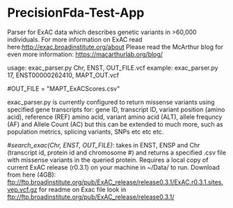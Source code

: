 # PrecisionFda-Test-App

Parser for ExAC data which describes genetic variants in >60,000 individuals. 
For more information on ExAC read here:http://exac.broadinstitute.org/about
Please read the McArthur blog for even more information: https://macarthurlab.org/blog/

usage: exac_parser.py Chr, ENST, OUT_FILE.vcf
example: exac_parser.py 17, ENST00000262410, MAPT_OUT.vcf


#OUT_FILE = "MAPT_ExACScores.csv"

exac_parser.py is currently configured to return missense variants using specified gene transcripts for:
gene ID, transcript ID, variant position (amino acid), reference (REF) amino acid, variant amino acid (ALT), allele frequncy (AF) and Allele Count (AC) 
but this can be extended to much more, such as population metrics, splicing variants, SNPs etc etc etc. 

#<i>search_exac(Chr, ENST, OUT_FILE)</i>: 
takes in ENST, ENSP and Chr (transcript id, protein id and chromosome #)  and returns a specified .csv file with missense variants in the queried protein. Requires a local copy of current ExAC release (r0.3.1) on your machine in ~/Data/ to run. 
Download from here (4GB): ftp://ftp.broadinstitute.org/pub/ExAC_release/release0.3.1/ExAC.r0.3.1.sites.vep.vcf.gz 
for readme on Exac file look in ftp://ftp.broadinstitute.org/pub/ExAC_release/release0.3.1/



